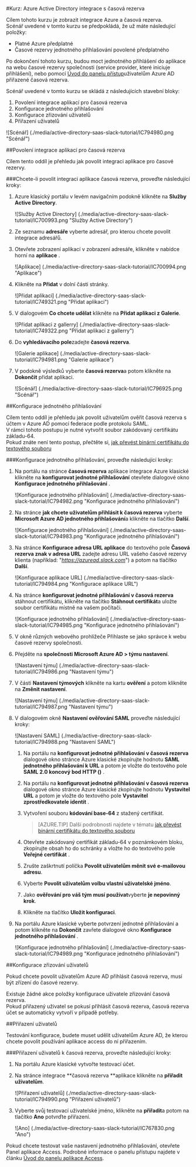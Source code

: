 <properties 
    pageTitle="Kurz: Azure Active Directory integrace s časovou rezervou | Microsoft Azure" 
    description="Naučte se používat časová rezerva s Azure Active Directory povolit jednotné přihlašování, automatizované zřizování a další!" 
    services="active-directory" 
    authors="jeevansd"  
    documentationCenter="na" 
    manager="femila"/>
<tags 
    ms.service="active-directory" 
    ms.devlang="na" 
    ms.topic="article" 
    ms.tgt_pltfrm="na" 
    ms.workload="identity" 
    ms.date="09/19/2016" 
    ms.author="jeedes" />

#<a name="tutorial-azure-active-directory-integration-with-slack"></a>Kurz: Azure Active Directory integrace s časová rezerva
  
Cílem tohoto kurzu je zobrazit integrace Azure a časová rezerva.  
Scénář uvedené v tomto kurzu se předpokládá, že už máte následující položky:

-   Platné Azure předplatné
-   Časové rezervy jednotného přihlašování povolené předplatného
  
Po dokončení tohoto kurzu, budou moct jednotného přihlášení do aplikace na webu časové rezervy společnosti (service provider, které iniciuje přihlášení), nebo pomocí [Úvod do panelu přístup](active-directory-saas-access-panel-introduction.md)uživatelům Azure AD přiřazené časová rezerva.
  
Scénář uvedené v tomto kurzu se skládá z následujících stavební bloky:

1.  Povolení integrace aplikací pro časová rezerva
2.  Konfigurace jednotného přihlašování
3.  Konfigurace zřizování uživatelů
4.  Přiřazení uživatelů

![Scénář] (./media/active-directory-saas-slack-tutorial/IC794980.png "Scénář")

##<a name="enabling-the-application-integration-for-slack"></a>Povolení integrace aplikací pro časová rezerva
  
Cílem tento oddíl je přehledu jak povolit integraci aplikace pro časové rezervy.

###<a name="to-enable-the-application-integration-for-slack-perform-the-following-steps"></a>Chcete-li povolit integraci aplikace časová rezerva, proveďte následující kroky:

1.  Azure klasický portálu v levém navigačním podokně klikněte na **Služby Active Directory**.

    ![Služby Active Directory] (./media/active-directory-saas-slack-tutorial/IC700993.png "Služby Active Directory")

2.  Ze seznamu **adresáře** vyberte adresář, pro kterou chcete povolit integrace adresářů.

3.  Otevřete zobrazení aplikací v zobrazení adresáře, klikněte v nabídce horní na **aplikace** .

    ![Aplikace] (./media/active-directory-saas-slack-tutorial/IC700994.png "Aplikace")

4.  Klikněte na **Přidat** v dolní části stránky.

    ![Přidat aplikaci] (./media/active-directory-saas-slack-tutorial/IC749321.png "Přidat aplikaci")

5.  V dialogovém **Co chcete udělat** klikněte na **Přidat aplikaci z Galerie**.

    ![Přidat aplikaci z gallerry] (./media/active-directory-saas-slack-tutorial/IC749322.png "Přidat aplikaci z gallerry")

6.  Do **vyhledávacího pole**zadejte **časová rezerva**.

    ![Galerie aplikace] (./media/active-directory-saas-slack-tutorial/IC794981.png "Galerie aplikace")

7.  V podokně výsledků vyberte **časová rezerva**a potom klikněte na **Dokončit** přidat aplikaci.

    ![Scénář] (./media/active-directory-saas-slack-tutorial/IC796925.png "Scénář")

##<a name="configuring-single-sign-on"></a>Konfigurace jednotného přihlašování
  
Cílem tento oddíl je přehledu jak povolit uživatelům ověřit časová rezerva s účtem v Azure AD pomocí federace podle protokolu SAML.  
V rámci tohoto postupu je nutné vytvořit soubor zakódovaný certifikátu základu-64.  
Pokud znáte není tento postup, přečtěte si, [jak převést binární certifikátu do textového souboru](http://youtu.be/PlgrzUZ-Y1o)

###<a name="to-configure-single-sign-on-perform-the-following-steps"></a>Konfigurace jednotného přihlašování, proveďte následující kroky:

1.  Na portálu na stránce **časová rezerva** aplikace integrace Azure klasické klikněte na **konfigurovat jednotné přihlašování** otevřete dialogové okno **Konfigurace jednotného přihlašování** .

    ![Konfigurace jednotného přihlašování] (./media/active-directory-saas-slack-tutorial/IC794982.png "Konfigurace jednotného přihlašování")

2.  Na stránce **jak chcete uživatelům přihlásit k časová rezerva** vyberte **Microsoft Azure AD jednotného přihlašování**a klikněte na tlačítko **Další**.

    ![Konfigurace jednotného přihlašování] (./media/active-directory-saas-slack-tutorial/IC794983.png "Konfigurace jednotného přihlašování")

3.  Na stránce **Konfigurace adresa URL aplikace** do textového pole **Časová rezerva znak v adresa URL** zadejte adresu URL vašeho časové rezervy klienta (například: "*https://azuread.slack.com*") a potom na tlačítko **Další**.

    ![Konfigurace aplikace URL] (./media/active-directory-saas-slack-tutorial/IC794984.png "Konfigurace aplikace URL")

4.  Na stránce **konfigurovat jednotné přihlašování v časová rezerva** stáhnout certifikátu, klikněte na tlačítko **Stáhnout certifikát**a uložte soubor certifikátu místně na vašem počítači.

    ![Konfigurace jednotného přihlašování] (./media/active-directory-saas-slack-tutorial/IC794985.png "Konfigurace jednotného přihlašování")

5.  V okně různých webového prohlížeče Přihlaste se jako správce k webu časové rezervy společnosti.

6.  Přejděte na **společnosti Microsoft Azure AD \> týmu nastavení**.

    ![Nastavení týmu] (./media/active-directory-saas-slack-tutorial/IC794986.png "Nastavení týmu")

7.  V části **Nastavení týmových** klikněte na kartu **ověření** a potom klikněte na **Změnit nastavení**.

    ![Nastavení týmu] (./media/active-directory-saas-slack-tutorial/IC794987.png "Nastavení týmu")

8.  V dialogovém okně **Nastavení ověřování SAML** proveďte následující kroky:

    ![Nastavení SAML] (./media/active-directory-saas-slack-tutorial/IC794988.png "Nastavení SAML")

    1.  Na portálu na **konfigurovat jednotné přihlašování v časová rezerva** dialogové okno stránce Azure klasické zkopírujte hodnotu **SAML jednotného přihlašování k URL** a potom je vložte do textového pole **SAML 2.0 koncový bod HTTP ()** .
    2.  Na portálu na **konfigurovat jednotné přihlašování v časová rezerva** dialogové okno stránce Azure klasické zkopírujte hodnotu **Vystavitel URL** a potom je vložte do textového pole **Vystavitel zprostředkovatele identit** .
    3.  Vytvoření souboru **kódování base-64** z stažený certifikát.
    
        >[AZURE.TIP] Další podrobnosti najdete v tématu [jak převést binární certifikátu do textového souboru](http://youtu.be/PlgrzUZ-Y1o)

    4.  Otevřete zakódovaný certifikát základu-64 v poznámkovém bloku, zkopírujte obsah ho do schránky a vložte ho do textového pole **Veřejné certifikát** .
    5.  Zrušte zaškrtnutí políčka **Povolit uživatelům měnit své e-mailovou adresu**.
    6.  Vyberte **Povolit uživatelům volbu vlastní uživatelské jméno**.
    7.  Jako **ověřování pro váš tým musí používat**vyberte **je nepovinný krok**.
    8.  Klikněte na tlačítko **Uložit konfiguraci**.

9.  Na portálu Azure klasické vyberte potvrzení jednotné přihlašování a potom klikněte na **Dokončit** zavřete dialogové okno **Konfigurace jednotného přihlašování** .

    ![Konfigurace jednotného přihlašování] (./media/active-directory-saas-slack-tutorial/IC794989.png "Konfigurace jednotného přihlašování")

##<a name="configuring-user-provisioning"></a>Konfigurace zřizování uživatelů
  
Pokud chcete povolit uživatelům Azure AD přihlásit časová rezerva, musí být zřízení do časové rezervy.
  
Existuje žádné akce položky konfigurace uživatele zřizování časová rezerva.  
Pokud přiřazený uživatel se pokusí přihlásit časová rezerva, časová rezerva účet se automaticky vytvoří v případě potřeby.

##<a name="assigning-users"></a>Přiřazení uživatelů
  
Testování konfigurace, budete muset udělit uživatelům Azure AD, že kterou chcete povolit používání aplikace access do ní přiřazením.

###<a name="to-assign-users-to-slack-perform-the-following-steps"></a>Přiřazení uživatelů k časová rezerva, proveďte následující kroky:

1.  Na portálu Azure klasické vytvořte testovací účet.

2.  Na stránce integrace **časová rezerva **aplikace klikněte na **přiřadit uživatelům**.

    ![Přiřazení uživatelů] (./media/active-directory-saas-slack-tutorial/IC794990.png "Přiřazení uživatelů")

3.  Vyberte svůj testovací uživatelské jméno, klikněte na **přiřadit**a potom na tlačítko **Ano** potvrďte přiřazení.

    ![Ano] (./media/active-directory-saas-slack-tutorial/IC767830.png "Ano")
  
Pokud chcete testovat vaše nastavení jednotného přihlašování, otevřete Panel aplikace Access. Podrobné informace o panelu přístupu najdete v článku [Úvod do panelu aplikace Access](active-directory-saas-access-panel-introduction.md).